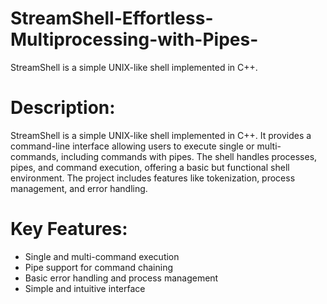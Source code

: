 # StreamShell-Effortless-Multiprocessing-with-Pipes-
StreamShell is a simple UNIX-like shell implemented in C++. 

# Description:
StreamShell is a simple UNIX-like shell implemented in C++. It provides a command-line interface allowing users to execute single or multi-commands, including commands with pipes. The shell handles processes, pipes, and command execution, offering a basic but functional shell environment. The project includes features like tokenization, process management, and error handling.

# Key Features:
- Single and multi-command execution
- Pipe support for command chaining
- Basic error handling and process management
- Simple and intuitive interface
